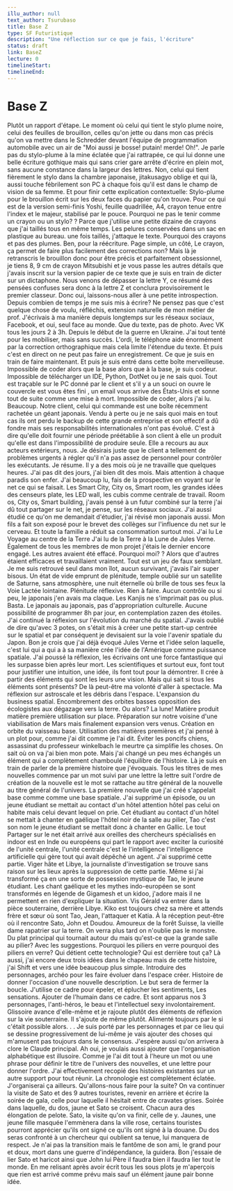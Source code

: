 ```yaml
---
illu_author: null
text_author: Tsurubaso
title: Base Z
type: SF Futuristique
description: "Une réflection sur ce que je fais, l'écriture"
status: draft
link: BaseZ
lecture: 0
timelineStart: 
timelineEnd: 
---
```


# Base Z




Plutôt un rapport d'étape. Le moment où celui qui tient le stylo plume noire, celui des feuilles de brouillon, celles qu'on jette ou dans mon cas précis qu'on va mettre dans le Schredder devant l'équipe de programmation automobile avec un air de "Moi aussi je bosse! putain! merde! Oh!". Je parle pas du stylo-plume à la mine éclatée que j'ai rattrapée, ce qui lui donne une belle écriture gothique mais qui sans crier gare arrête d'écrire en plein mot, sans aucune constance dans la largeur des lettres. Non, celui qui tient fièrement le stylo dans la chambre japonaise, jitakusagyo oblige et qui là, aussi touche fébrilement son PC à chaque fois qu'il est dans le champ de vision de sa femme. Et pour finir cette explication contextuelle: Stylo-plume pour le brouillon écrit sur les deux faces du papier qu'on trouve. Pour ce qui est de la version semi-finis Yoshi, feuille quadrillée, A4, crayon tenue entre l'index et le majeur, stabilisé par le pouce. Pourquoi ne pas le tenir comme un crayon ou un stylo? ? Parce que j'utilise une petite dizaine de crayons que j'ai taillés tous en même temps. Les pelures conservées dans un sac en plastique au bureau. une fois taillés, j'attaque le texte. Pourquoi des crayons et pas des plumes. Ben, pour la réécriture. Page simple, un côté, Le crayon, ça permet de faire plus facilement des corrections non? Mais là je retranscris le brouillon donc pour être précis et parfaitement obsessionnel, je tiens 8, 9 cm de crayon Mitsubishi et je vous passe les autres détails que j'avais inscrit sur la version papier de ce texte que je suis en train de dicter sur un dictaphone. Nous venons de dépasser la lettre Y, ce résumé des pensées confuses sera donc à la lettre Z et conclura provisoirement le premier classeur. Donc oui, laissons-nous aller à une petite introspection. Depuis combien de temps je me suis mis à écrire? Ne pensez pas que c'est quelque chose de voulu, réfléchis, extension naturelle de mon métier de prof. J'écrivais à ma manière depuis longtemps sur les réseaux sociaux, Facebook, et oui, seul face au monde. Que du texte, pas de photo. Avec VK tous les jours 2 à 3h. Depuis le début de la guerre en Ukraine. J'ai tout tenté pour les mobiliser, mais sans succès. L'ordi, le téléphone aide énormément par la correction orthographique mais cela limite l'étendue du texte. Et puis c'est en direct on ne peut pas faire un enregistrement. Ce que je suis en train de faire maintenant. Et puis je suis entré dans cette boîte merveilleuse. Impossible de coder alors que la base alors que à la base, je suis codeur. Impossible de télécharger un IDE, Python, DotNet ou je ne sais quoi. Tout est traçable sur le PC donné par le client et s'il y a un souci on ouvre le couvercle est vous êtes fini , un email vous arrive des États-Unis et sonne tout de suite comme une mise à mort. Impossible de coder, alors j'ai lu. Beaucoup. Notre client, celui qui commande est une boîte récemment rachetée un géant japonais. Vendu à perte ou je ne sais quoi mais en tout cas ils ont perdu le backup de cette grande entreprise et son effectif a dû fondre mais ses responsabilités internationales n'ont pas évolué. C'est à dire qu'elle doit fournir une période préétablie à son client à elle un produit qu'elle est dans l'impossibilité de produire seule. Elle a recours au aux acteurs extérieurs, nous. Je désirais juste que le client a tellement de problèmes urgents à régler qu'il n'a pas assez de personnel pour contrôler les exécutants. Je résume. Il y a des mois où je ne travaille que quelques heures. J'ai pas dit des jours, j'ai bien dit des mois. Mais attention à chaque paradis son enfer. J'ai beaucoup lu, fais de la prospective en voyant sur le net ce qui se faisait. Les Smart City, City os, Smart room, les grandes idées des censeurs plate, les LED wall, les cubis comme centrale de travail. Room os, City os, Smart building, j'avais pensé à un futur combiné sur la terre j'ai dû tout partager sur le net, je pense, sur les réseaux sociaux. J'ai aussi étudié ce qu'on me demandait d'étudier, j'ai révisé mon japonais aussi. Mon fils a fait son exposé pour le brevet des collèges sur l'influence du net sur le cerveau. Et toute la famille a réduit sa consommation surtout moi. J'ai lu Le Voyage au centre de la Terre
J'ai lu de la Terre à la Lune de Jules Verne. Également de tous les membres de mon projet j'étais le dernier encore engagé. Les autres avaient été effacé. Pourquoi moi? ? Alors que d'autres étaient efficaces et travaillaient vraiment. Tout est un jeu de faux semblant. Je me suis retrouvé seul dans mon îlot, aucun survivant, j'avais l'air super bisous. Un état de vide emprunt de plénitude, temple oublié sur un satellite de Saturne, sans atmosphère, une nuit éternelle où brille de tous ses feux la Voie Lactée lointaine. Plénitude réflexive. Rien à faire. Aucun contrôle ou si peu, le japonais j'en avais ma claque. Les Kanjis ne s'imprimait pas ou plus. Basta. Le japonais au japonais, pas d'appropriation culturelle. Aucune possibilité de programmer 8h par jour, en contemplation zazen des étoiles. J'ai continué la réflexion sur l'évolution du marché du spatial. J'avais oublié de dire qu'avec 3 potes, on s'était mis à créer une petite start-up centrée sur le spatial et par conséquent je devisaient sur la voie l'avenir spatiale du Japon. Bon je crois que j'ai déjà évoqué Jules Verne et l'idée selon laquelle, c'est lui qui a qui a à sa manière crée l'idée de l'Amérique comme puissance spatiale. J'ai poussé la réflexion, les écrivains ont une force fantastique qui les surpasse bien après leur mort. Les scientifiques et surtout eux, font tout pour justifier une intuition, une idée, ils font tout pour la démontrer. Il crée à partir des éléments qui sont les leurs une vision. Mais qui sait si tous les éléments sont présents? De là peut-être ma volonté d'aller à spectacle. Ma réflexion sur astroscale et les débris dans l'espace. L'expansion du business spatial. 
Encombrement des orbites basses opposition des écologistes aux dégazage vers la terre. Ou alors? La lune! Matière produit matière première utilisation sur place. Préparation sur notre voisine d'une viabilisation de Mars mais finalement expansion vers venus. Création en orbite du vaisseau base. Utilisation des matières premières et j'ai pensé à un plot pour, comme j'ai dit comme je l'ai dit. Éviter les poncifs chiens, assassinat du professeur winkelbach le meurtre ça simplifie les choses. On sait où on va j'ai bien mon pote. Mais j'ai changé un peu mes échangés un élément qui a complètement chamboulé l'équilibre de l'histoire. Là je suis en train de parler de la première histoire que j'évoquais. Tous les titres de mes nouvelles commence par un mot suivi par une lettre la lettre suit l'ordre de création de la nouvelle est le mot se rattache au titre général de la nouvelle au titre général de l'univers. La première nouvelle que j'ai créé s'appelait base comme comme une base spatiale. J'ai supprimé un épisode, ou un jeune étudiant se mettait au contact d'un hôtel attention hôtel pas celui on habite mais celui devant lequel on prie. Cet étudiant au contact d'un hôtel se mettait à chanter en gaélique l'hôtel noir de la salle au pilier, Tao c'est son nom le jeune étudiant se mettait donc à chanter en Gallic. Le tout
Partager sur le net était arrivé aux oreilles des chercheurs spécialisés en indoor est en Inde ou européens qui part le rapport avec exciter la curiosité de l'unité centrale, l'unité centrale c'est le l'intelligence l'intelligence artificielle qui gère tout qui avait dépêché un agent. J'ai supprimé cette partie. Viger hâte et Libye, la journaliste d'investigation se trouve sans raison sur les lieux après la suppression de cette partie. Même si j'ai transformé ça en une sorte de possession mystique de Tao, le jeune étudiant. Les chant gaélique et les mythes indo-européen se sont transformés en légende de Gigamesh et un kidoo, j'adore mais il ne permettent en rien d'expliquer la situation. Vis Gérald va entrer dans la pièce souterraine, derrière Libye. Kiko est toujours chez sa mère et attends frère et sœur où sont Tao, Jean, l'attaquer et Katia. À la réception peut-être où il rencontre Sato, John et Doudou. Amoureux de la forêt Suisse, la vieille dame rapatrier sur la terre. On verra plus tard on n'oublie pas le monstre. Du plat principal qui tournait autour du mais qu'est-ce que la grande salle au pilier? Avec les suggestions. Pourquoi les piliers en verre pourquoi des piliers en verre? Qui détient cette technologie? Qui est derrière tout ça? Là aussi, j'ai encore deux trois idées dans le chapeau mais de cette histoire, j'ai Shift et vers une idée beaucoup plus simple. Introduire des personnages, archéo pour les faire évoluer dans l'espace créer. Histoire de donner l'occasion d'une nouvelle description. Le but sera de fermer la boucle. J'utilise ce cadre pour épeler, et éplucher les sentiments, 
Les sensations. Ajouter de l'humain dans ce cadre. Et sont apparus nos 3 personnages, l'anti-héros, le beau et l'intellectuel sexy involontairement. Glissoire avance d'elle-même et je rajoute plutôt des éléments de réflexion sur la vie souterraine. Il s'ajoute de même plutôt. Alimenté toujours par le si c'était possible alors. . . Je suis porté par les personnages et par ce lieu qui se dessine progressivement de lui-même je vais ajouter des choses qui m'amusent pas toujours dans le consensus. J'espère aussi qu'on arrivera à clore le Claude principal. Ah oui, je voulais aussi ajouter que l'organisation alphabétique est illusoire. Comme je l'ai dit tout à l'heure un mot ou une phrase pour définir le titre de l'univers des nouvelles, et une lettre pour donner l'ordre. J'ai effectivement recopié des histoires existantes sur un autre support pour tout réunir. La chronologie est complètement éclatée. J'organiserai ça ailleurs. Qu'allons-nous faire pour la suite? On va continuer la visite de Sato et des 9 autres touristes, revenir en arrière et écrire la soirée de gala, celle pour laquelle il hésitait entre de cravates grises. Soirée dans laquelle, du dos, jaune et Sato se croisent. Chacun aura des élongation de pelote. Sato, la visite qu'on va finir, celle de y. Jaunes, une jeune fille masquée l'emmènera dans la ville rose, certains touristes pourront apprécier qu'ils ont signé ce qu'ils ont signé à la douane. Du dos seras confronté à un chercheur qui oublient sa tenue, lui manquera de respect. Je n'ai pas la transition mais le fantôme de son ami, le grand pour et doux, mort dans une guerre d'indépendance, la guidera. Bon j'essaie de lier Sato et haricot ainsi que John lui
Père il faudra bien il faudra lier tout le monde. En me relisant après avoir écrit tous les sous plots je m'aperçois que rien est arrivé comme prévu mais sauf un élément jaune pair bonne idée. 
